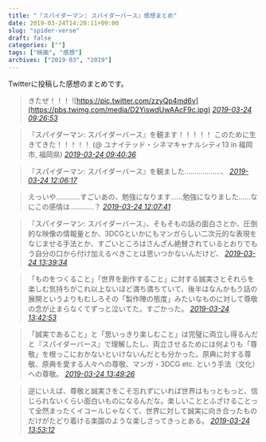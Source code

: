 ```yaml
---
title: "『スパイダーマン: スパイダーバース』感想まとめ"
date: 2019-03-24T14:20:11+09:00
slug: "spider-verse"
draft: false
categories: [""]
tags: ["映画", "感想"]
archives: ["2019-03", "2019"]
---
```

Twitterに投稿した感想のまとめです。

> きたぜ！！！ ![https://pic.twitter.com/zzyQp4md6v](https://pbs.twimg.com/media/D2YiswdUwAAcF9c.jpg)
> <cite>[2019-03-24 09:26:53](https://twitter.com/Wakupedia/status/1109612513644048384)</cite>

> 『スパイダーマン: スパイダーバース』を観ます！！！！！ このために生きてきた！！！！！ (@ ユナイテッド・シネマキャナルシティ13 in 福岡市, 福岡県)
> <cite>[2019-03-24 09:40:36](https://twitter.com/Wakupedia/status/1109615965262827520)</cite>

> 『スパイダーマン: スパイダーバース』を観ました………………、
> <cite>[2019-03-24 12:06:17](https://twitter.com/Wakupedia/status/1109652628940611584)</cite>

> えっいや…………すごいあの、勉強になります……勉強になりました……なにこの感情は…………？
> <cite>[2019-03-24 12:07:41](https://twitter.com/Wakupedia/status/1109652978540007424)</cite>

> 『スパイダーマン: スパイダーバース』、そもそもの話の面白さとか、圧倒的な映像の情報量とか、3DCGといかにもマンガらしい二次元的な表現をなじませる手法とか、すごいところはさんざん絶賛されているとおりでもう自分の口から付け加えるべきことは思いつかないんだけど、
> <cite>[2019-03-24 13:39:34](https://twitter.com/Wakupedia/status/1109676103763820544)</cite>

> 「ものをつくること」「世界を創作すること」に対する誠実さとそれらを楽しむ気持ちがこれ以上ないほど満ち満ちていて、後半はなんかもう話の展開というよりもむしろその「製作陣の態度」みたいなものに対して尊敬の念が止まらなくてずっと泣いてた。すごかった。
> <cite>[2019-03-24 13:42:53](https://twitter.com/Wakupedia/status/1109676940149940224)</cite>

> 「誠実であること」と「思いっきり楽しむこと」は完璧に両立し得るんだと『スパイダーバース』で理解したし、両立させるためには何よりも「尊敬」を根っこにおかないといけないんだとも分かった。原典に対する尊敬、原典を愛する人々への尊敬、マンガ・3DCG etc. という手法（文化）への尊敬。
> <cite>[2019-03-24 13:49:26](https://twitter.com/Wakupedia/status/1109678588482084864)</cite>

> 逆にいえば、尊敬と誠実さをこそ忘れずにいれば世界はもっともっと、信じられないくらい面白いものになるんだな。楽しいこととふざけることって全然まったくイコールじゃなくて、世界に対して誠実に向き合ったものだけがたどり着ける楽園のような楽しさってきっとある。
> <cite>[2019-03-24 13:53:12](https://twitter.com/Wakupedia/status/1109679536143134720)</cite>


